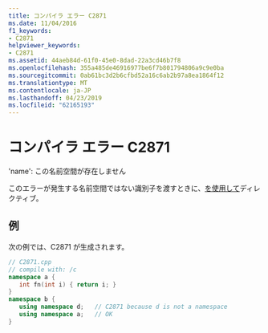 ```yaml
---
title: コンパイラ エラー C2871
ms.date: 11/04/2016
f1_keywords:
- C2871
helpviewer_keywords:
- C2871
ms.assetid: 44aeb84d-61f0-45e0-8dad-22a3cd46b7f8
ms.openlocfilehash: 355a485de46916977be6f7b801794806a9c9e0ba
ms.sourcegitcommit: 0ab61bc3d2b6cfbd52a16c6ab2b97a8ea1864f12
ms.translationtype: MT
ms.contentlocale: ja-JP
ms.lasthandoff: 04/23/2019
ms.locfileid: "62165193"
---
```

# <a name="compiler-error-c2871"></a>コンパイラ エラー C2871

'name': この名前空間が存在しません

このエラーが発生する名前空間ではない識別子を渡すときに、[を使用して](../../cpp/namespaces-cpp.md#using_directives)ディレクティブ。

## <a name="example"></a>例

次の例では、C2871 が生成されます。

```cpp
// C2871.cpp
// compile with: /c
namespace a {
   int fn(int i) { return i; }
}
namespace b {
   using namespace d;   // C2871 because d is not a namespace
   using namespace a;   // OK
}
```